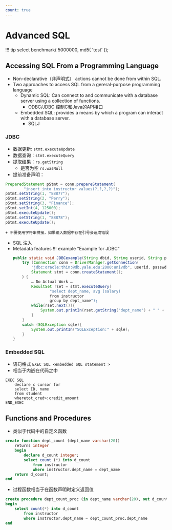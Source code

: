```yaml
---
count: true
---
```


# Advanced SQL

!!! tip
    select benchmark( 5000000, md5( 'test' ));​


## Accessing SQL From a Programming Language
+ Non-declarative（非声明式） actions cannot be done from within SQL.
+ Two approaches to access SQL from a gereral-purpose programming language
    + Dynamic SQL: Can connect to and communicate with a database server using a collection of functions.
        - ODBC/JDBC 控制C和Java的API接口
    + Embedded SQL: provides a means by which a program can interact with a database server.
        - SQLJ
### JDBC
+ 数据更新: `stmt.executeUpdate`
+ 数据查询：`stmt.executeQuery`
+ 提取结果：`rs.getString`
    + 是否为空 `rs.wasNull`
+ 提前准备声明：
```java
PreparedStatement pStmt = conn.prepareStatement(
        "insert into instructor values(?,?,?,?)");
pStmt.setString(1, "88877");
pStmt.setString(2, "Perry");
pStmt.setString(3, "Finance");
pStmt.setInt(4, 125000);
pStmt.executeUpdate();
pStmt.setString(1, "88878");
pStmt.executeUpdate();
```
    + 不要使用字符串拼接，如果输入数据中存在引号会造成错误
+ SQL 注入
+ Metadata features
!!! example "Example for JDBC"
    ```java
    public static void JDBCexample(String dbid, String userid, String passwd){
        try (Connection conn = DriverManager.getConnection(
            "jdbc:oracle:thin:@db.yale.edu:2000:univdb", userid, passwd);
            Statement stmt = conn.createStatement();
        ）{
            … Do Actual Work …
            ResultSet rset = stmt.executeQuery(
                    "select dept_name, avg (salary)
                    from instructor
                    group by dept_name");
            while(rset.next()){
                System.out.printIn(rset.getString("dept_name") + " " + rset.getFloat(2));
            }
        }
        catch (SQLException sqle){
            System.out.printIn("SQLException:" + sqle);
        }
    }
    ```

### Embedded SQL
+ 语句格式 `EXEC SQL <embedded SQL statement >`
+ 相当于内嵌在代码之中
```
EXEC SQL
    declare c cursor for
    select ID, name
    from student
    wheretot_cred>:credit_amount
END_EXEC
```

## Functions and Procedures
+ 类似于代码中的自定义函数
```sql
create function dept_count (dept_name varchar(20))
    returns integer
    begin
        declare d_count integer;
        select count (*) into d_count
            from instructor
            where instructor.dept_name = dept_name
    return d_count;
end
```
+ 过程函数相当于在函数声明时定义返回值
```sql
create procedure dept_count_proc (in dept_name varchar(20), out d_count integer)
begin
    select count(*) into d_count
        from instructor
        where instructor.dept_name = dept_count_proc.dept_name
end
```